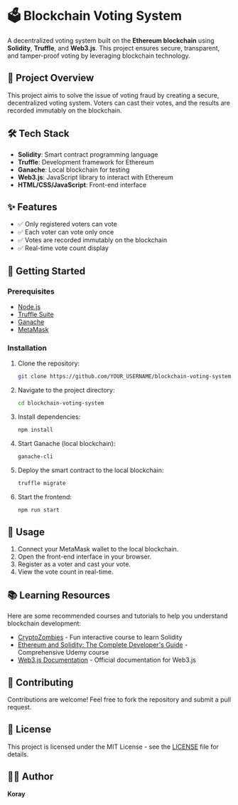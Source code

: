 # 🗳 Blockchain Voting System

A decentralized voting system built on the **Ethereum blockchain** using **Solidity**, **Truffle**, and **Web3.js**. This project ensures secure, transparent, and tamper-proof voting by leveraging blockchain technology.

## 🌟 **Project Overview**
This project aims to solve the issue of voting fraud by creating a secure, decentralized voting system. Voters can cast their votes, and the results are recorded immutably on the blockchain.

## 🛠 **Tech Stack**
- **Solidity**: Smart contract programming language
- **Truffle**: Development framework for Ethereum
- **Ganache**: Local blockchain for testing
- **Web3.js**: JavaScript library to interact with Ethereum
- **HTML/CSS/JavaScript**: Front-end interface

## ✨ **Features**
- ✅ Only registered voters can vote
- ✅ Each voter can vote only once
- ✅ Votes are recorded immutably on the blockchain
- ✅ Real-time vote count display

## 🚀 **Getting Started**
### Prerequisites
- [Node.js](https://nodejs.org/)
- [Truffle Suite](https://www.trufflesuite.com/)
- [Ganache](https://www.trufflesuite.com/ganache)
- [MetaMask](https://metamask.io/)

### Installation
1. Clone the repository:
   ```bash
   git clone https://github.com/YOUR_USERNAME/blockchain-voting-system.git
   ```
2. Navigate to the project directory:
   ```bash
   cd blockchain-voting-system
   ```
3. Install dependencies:
   ```bash
   npm install
   ```
4. Start Ganache (local blockchain):
   ```bash
   ganache-cli
   ```
5. Deploy the smart contract to the local blockchain:
   ```bash
   truffle migrate
   ```
6. Start the frontend:
   ```bash
   npm run start
   ```

## 📖 **Usage**
1. Connect your MetaMask wallet to the local blockchain.
2. Open the front-end interface in your browser.
3. Register as a voter and cast your vote.
4. View the vote count in real-time.

## 📚 **Learning Resources**
Here are some recommended courses and tutorials to help you understand blockchain development:
- [CryptoZombies](https://cryptozombies.io/) - Fun interactive course to learn Solidity
- [Ethereum and Solidity: The Complete Developer's Guide](https://www.udemy.com/course/ethereum-and-solidity-the-complete-developers-guide/) - Comprehensive Udemy course
- [Web3.js Documentation](https://web3js.readthedocs.io/) - Official documentation for Web3.js

## 🤝 **Contributing**
Contributions are welcome! Feel free to fork the repository and submit a pull request.

## 📄 **License**
This project is licensed under the MIT License - see the [LICENSE](LICENSE) file for details.

## 👨‍💻 **Author**
**Koray**
